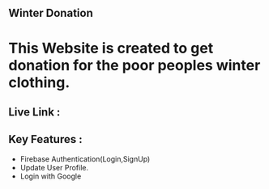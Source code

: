 ## Winter Donation
# This Website is created to get donation for the poor peoples winter clothing.
## Live Link : 
## Key Features :
 - Firebase Authentication(Login,SignUp)
 - Update User Profile.
 - Login with Google